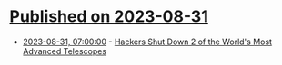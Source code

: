 # [Published on 2023-08-31](index.md)

* [2023-08-31, 07:00:00](https://science.slashdot.org/story/23/08/31/0457212/hackers-shut-down-2-of-the-worlds-most-advanced-telescopes?utm_source=rss1.0mainlinkanon&utm_medium=feed) - [Hackers Shut Down 2 of the World's Most Advanced Telescopes](https://science.slashdot.org/story/23/08/31/0457212/hackers-shut-down-2-of-the-worlds-most-advanced-telescopes?utm_source=rss1.0mainlinkanon&utm_medium=feed)
